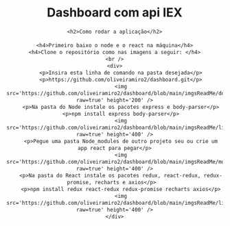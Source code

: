 <div align='center'>
    <h1>Dashboard com api IEX</h1>

    <h2>Como rodar a aplicação</h2>
    
    <h4>Primeiro baixo o node e o react na máquina</h4>
    <h4>Clone o repositório como nas imagens a seguir: </h4>
    <br />
    <div>
        <p>Insira esta linha de comando na pasta desejada</p>
        <p>https://github.com/oliveiramiro2/dashboard.git</p>
        <img src='https://github.com/oliveiramiro2/dashboard/blob/main/imgsReadMe/download3.png?raw=true' height='200' />
        <p>Na pasta do Node instale os pacotes express e body-parser</p>
        <p>npm install express body-parser</p>
        <img src='https://github.com/oliveiramiro2/dashboard/blob/main/imgsReadMe/libsNode.png?raw=true' height='400' />
        <p>Pegue uma pasta Node_modules de outro projeto seu ou crie um app react para pegar</p>
        <img src='https://github.com/oliveiramiro2/dashboard/blob/main/imgsReadMe/mostrandoNode.png?raw=true' height='400' />
        <p>Na pasta do React instale os pacotes redux, react-redux, redux-promise, recharts e axios</p>  
        <p>npm install redux react-redux redux-promise recharts axios</p>
        <img src='https://github.com/oliveiramiro2/dashboard/blob/main/imgsReadMe/libsNecessarias.png?raw=true' height='400' />
    </div>
</div>
